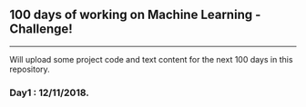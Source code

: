 ## 100 days of working on Machine Learning - Challenge!
____
Will upload some project code and text content for the next 100 days in this repository.
### Day1 : 12/11/2018.
